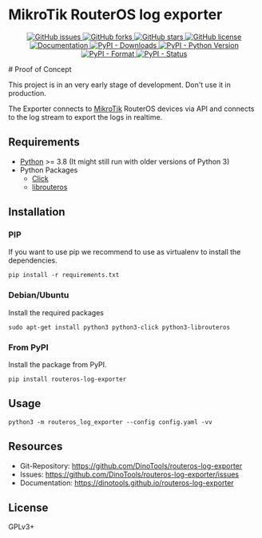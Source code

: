 MikroTik RouterOS log exporter
==============================

<p align="center">
  <a href="https://github.com/dinotools/routeros-log-exporter/issues">
    <img alt="GitHub issues" src="https://img.shields.io/github/issues/dinotools/routeros-log-exporter">
  </a>
  <a href="https://github.com/dinotools/routeros-log-exporter/network">
    <img alt="GitHub forks" src="https://img.shields.io/github/forks/dinotools/routeros-log-exporter">
  </a>
  <a href="https://github.com/dinotools/routeros-log-exporter/stargazers">
    <img alt="GitHub stars" src="https://img.shields.io/github/stars/dinotools/routeros-log-exporter">
  </a>
  <a href="https://github.com/DinoTools/routeros-log-exporter/blob/main/LICENSE.md">
    <img alt="GitHub license" src="https://img.shields.io/github/license/dinotools/routeros-log-exporter">
  </a>
  <a href="https://dinotools.github.io/routeros-log-exporter">
    <img alt="Documentation" src="https://github.com/DinoTools/routeros-log-exporter/actions/workflows/docs.yml/badge.svg">
  </a>
  <a href="https://pypi.org/project/routeros-log-exporter/">
    <img alt="PyPI - Downloads" src="https://img.shields.io/pypi/dm/routeros-log-exporter">
  </a>
  <a href="https://pypi.org/project/routeros-log-exporter/">
    <img alt="PyPI - Python Version" src="https://img.shields.io/pypi/pyversions/routeros-log-exporter">
  </a>
  <a href="https://pypi.org/project/routeros-log-exporter/">
    <img alt="PyPI - Format" src="https://img.shields.io/pypi/format/routeros-log-exporter">
  </a>
  <a href="https://pypi.org/project/routeros-log-exporter/">
    <img alt="PyPI - Status" src="https://img.shields.io/pypi/status/routeros-log-exporter">
  </a>
</p>

<Warning>
# Proof of Concept

This project is in an very early stage of development. Don't use it in production.
</Warning>

The Exporter connects to [MikroTik](https://mikrotik.com/) RouterOS devices via API and connects to the log stream to export the logs in realtime.

Requirements
------------

- [Python](https://www.python.org/) >= 3.8 (It might still run with older versions of Python 3)
- Python Packages
    - [Click](https://pypi.org/project/click/)
    - [librouteros](https://pypi.org/project/librouteros/)

Installation
------------

### PIP

If you want to use pip we recommend to use as virtualenv to install the dependencies.

```shell
pip install -r requirements.txt
```

### Debian/Ubuntu

Install the required packages

```shell
sudo apt-get install python3 python3-click python3-librouteros
```

### From PyPI

Install the package from PyPI.

```shell
pip install routeros-log-exporter
```

Usage
-----

```
python3 -m routeros_log_exporter --config config.yaml -vv
```

Resources
---------

- Git-Repository: https://github.com/DinoTools/routeros-log-exporter
- Issues: https://github.com/DinoTools/routeros-log-exporter/issues
- Documentation: https://dinotools.github.io/routeros-log-exporter

License
-------

GPLv3+

